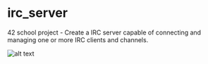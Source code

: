 # irc_server
42 school project - Create a IRC server capable of connecting and managing one or more IRC clients and channels.




![alt text](https://raw.githubusercontent.com/Spidfail/irc_server/main/irc.png)

